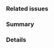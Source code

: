 ### Related issues

<!-- Link to related issues, closing them if needed. -->

### Summary

<!-- Overview of the pull request. -->

### Details

<!-- Optional section with specifics of the pull request. -->
